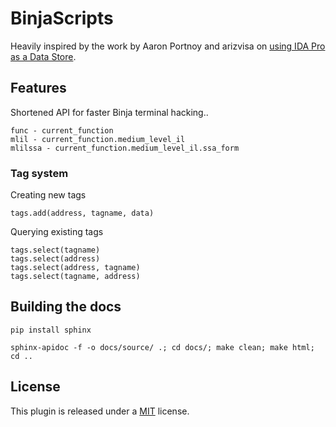 # BinjaScripts

Heavily inspired by the work by Aaron Portnoy and arizvisa on [using IDA Pro as a Data Store](https://www.youtube.com/watch?v=A4yXdir_59E#).

## Features

Shortened API for faster Binja terminal hacking..

```
func - current_function
mlil - current_function.medium_level_il
mlilssa - current_function.medium_level_il.ssa_form
```

### Tag system

Creating new tags

```
tags.add(address, tagname, data)
```

Querying existing tags

```
tags.select(tagname)
tags.select(address)
tags.select(address, tagname)
tags.select(tagname, address)
```

## Building the docs

```
pip install sphinx
```

```
sphinx-apidoc -f -o docs/source/ .; cd docs/; make clean; make html; cd ..
```

## License

This plugin is released under a [MIT](LICENSE) license.
